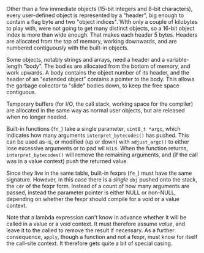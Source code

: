 Other than a few immediate objects (15-bit integers and 8-bit
characters), every user-defined object is represented by a "header",
big enough to contain a flag byte and two "object indices".  WIth only
a couple of kilobytes to play with, were not going to get many
distinct objects, so a 16-bit object index is more than wide enough.
That makes each header 5 bytes.  Headers are allocated from the top of
memory, working downwards, and are numbered contiguously with the
built-in objects.

Some objects, notably strings and arrays, need a header and a
variable-length "body".  The bodies are allocated from the bottom of
memory, and work upwards.  A body contains the object number of its
header, and the header of an "extended object" contains a pointer to
the body.  This allows the garbage collector to "slide" bodies down,
to keep the free space contiguous.

Temporary buffers (for I/O, the call stack, working space for the
compiler) are allocated in the same way as normal user objects, but
are released when no longer needed.

Built-in functions (`fn_`) take a single parameter, `uint8_t *argc`,
which indicates how many arguments `interpret_bytecodes()` has pushed.
This can be used as-is, or modified (up or down) with `adjust_argc()`
to either lose excessive arguments or to pad wil `NIL`s.  When the
function returns, `interpret_bytecodes()` will remove the remaining
arguments, and (if the call was in a value context) push the returned
value.

Since they live in the same table, built-in fexprs (`fe_`) must have
the same signature.  However, in this case there is a _single_ `obj`
pushed onto the stack, the `cdr` of the fexpr form.  Instead of a
count of how many arguments are passed, instead the parameter pointer
is either NULL or non-NULL, depending on whether the fexpr should
compile for a void or a value context.

Note that a lambda expression can't know in advance whether it will be
called in a value or a void context.  It must therefore assume
_value_, and leave it to the called to remove the result if necessary.
As a further consequence, `apply`, though a function and not a fexpr,
must know for itself the call-site context.  It therefore gets quite a
bit of special casing.
